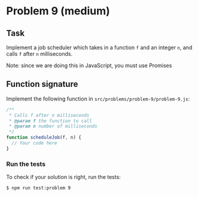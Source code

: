 # Problem 9 (medium)

## Task

Implement a job scheduler which takes in a function `f` and an integer `n`, and calls `f` after `n` milliseconds.

Note: since we are doing this in JavaScript, you must use Promises

## Function signature

Implement the following function in `src/problems/problem-9/problem-9.js`:

```javascript
/**
 * Calls f after n milliseconds
 * @param f the function to call
 * @param n number of milliseconds
 */
function scheduleJob(f, n) {
  // Your code here
}
```

### Run the tests

To check if your solution is right, run the tests:

```shell
$ npm run test:problem 9
```
